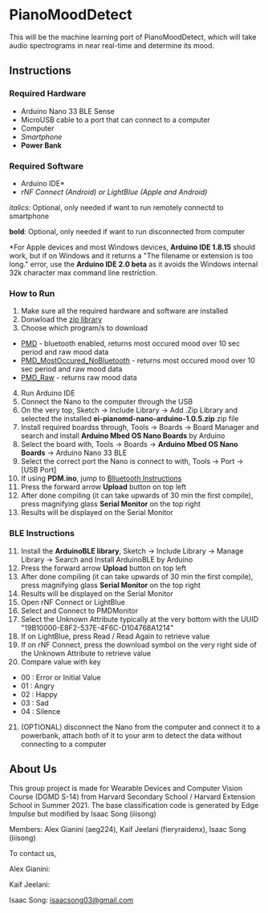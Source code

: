 # PianoMoodDetect
This will be the machine learning port of PianoMoodDetect, which will take audio spectrograms in near real-time and determine its mood.

## Instructions
### Required Hardware
- Arduino Nano 33 BLE Sense
- MicroUSB cable to a port that can connect to a computer
- Computer
- *Smartphone*
- **Power Bank**

### Required Software
- Arduino IDE*
- *rNF Connect (Android) or LightBlue (Apple and Android)*


*italics*: Optional, only needed if want to run remotely connectd to smartphone

**bold**: Optional, only needed if want to run disconnected from computer

\*For Apple devices and most Windows devices, **Arduino IDE 1.8.15** should work, but if on Windows and it returns a "The filename or extension is too long." error, use the **Arduino IDE 2.0 beta** as it avoids the Windows internal 32k character max command line restriction.


### How to Run
1. Make sure all the required hardware and software are installed
2. Donwload the [zip library](ei-pianomd-nano-arduino-1.0.5.zip)
3. Choose which program/s to download
  - [PMD](PMD.ino) - bluetooth enabled, returns most occured mood over 10 sec period and raw mood data
  - [PMD_MostOccured_NoBluetooth](PMD_MostOccured_NoBluetooth.ino) - returns most occured mood over 10 sec period and raw mood data
  - [PMD_Raw](PMD_Raw.ino) - returns raw mood data
4. Run Arduino IDE
5. Connect the Nano to the computer through the USB
6. On the very top, Sketch -> Include Library -> Add .Zip Library and selected the installed **ei-pianomd-nano-arduino-1.0.5.zip** zip file
7. Install required boardss through, Tools -> Boards -> Board Manager and search and install **Arduino Mbed OS Nano Boards** by Arduino
8. Select the board with, Tools -> Boards -> **Arduino Mbed OS Nano Boards** -> Arduino Nano 33 BLE
9. Select the correct port the Nano is connect to with, Tools -> Port -> [USB Port]
10. If using **PDM.ino**, jump to [Blluetooth Instructions](https://github.com/fieryraidenx/PianoMoodDetect#ble-instructions)
11. Press the forward arrow **Upload** button on top left
12. After done compiling (it can take upwards of 30 min the first compile), press magnifying glass **Serial Monitor** on the top right
13. Results will be displayed on the Serial Monitor

### BLE Instructions
11. Install the **ArduinoBLE library**, Sketch -> Include Library -> Manage Library -> Search and Install ArduinoBLE by Arduino
12. Press the forward arrow **Upload** button on top left
13. After done compiling (it can take upwards of 30 min the first compile), press magnifying glass **Serial Monitor** on the top right
14. Results will be displayed on the Serial Monitor
15. Open rNF Connect or LightBlue
16. Select and Connect to PMDMonitor
17. Select the Unknown Attribute typically at the very bottom with the UUID "19B10000-E8F2-537E-4F6C-D104768A1214"
18. If on LightBlue, press Read / Read Again to retrieve value
19. If on rNF Connect, press the download symbol on the very right side of the Unknown Attribute to retrieve value
20. Compare value with key
  - 00 : Error or Initial Value
  - 01 : Angry
  - 02 : Happy
  - 03 : Sad
  - 04 : Silence
21. (OPTIONAL) disconnect the Nano from the computer and connect it to a powerbank, attach both of it to your arm to detect the data without connecting to a computer


## About Us
This group project is made for Wearable Devices and Computer Vision Course (DGMD S-14) from Harvard Secondary School / Harvard Extension School in Summer 2021.
The base classification code is generated by Edge Impulse but modified by Isaac Song (iiisong)

Members: Alex Gianini (aeg224), Kaif Jeelani (fieryraidenx), Isaac Song (iiisong)


To contact us,

Alex Gianini:

Kaif Jeelani:

Isaac Song: isaacsong03@gmail.com
